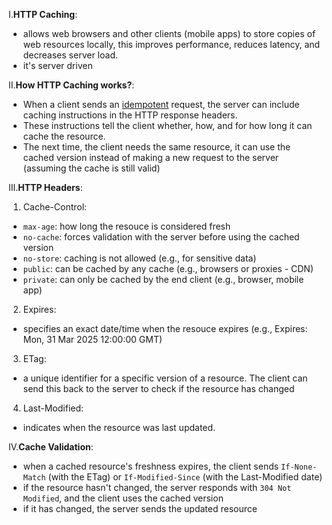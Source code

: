 I.**HTTP Caching**:
- allows web browsers and other clients (mobile apps) to store copies of web resources locally, this improves performance, reduces latency, and decreases server load.
- it's server driven

II.**How HTTP Caching works?**:
- When a client sends an [idempotent]() request, the server can include caching instructions in the HTTP response headers.
- These instructions tell the client whether, how, and for how long it can cache the resource.
- The next time, the client needs the same resource, it can use the cached version instead of making a new request to the server (assuming the cache is still valid)

III.**HTTP Headers**:

1. Cache-Control:
- `max-age`: how long the resouce is considered fresh
- `no-cache`: forces validation with the server before using the cached version
- `no-store`: caching is not allowed (e.g., for sensitive data)
- `public`: can be cached by any cache (e.g., browsers or proxies - CDN)
- `private`: can only be cached by the end client (e.g., browser, mobile app)

2. Expires:
- specifies an exact date/time when the resouce expires (e.g., Expires: Mon, 31 Mar 2025 12:00:00 GMT)

3. ETag:
- a unique identifier for a specific version of a resource. The client can send this back to the server to check if the resource has changed

4. Last-Modified:
- indicates when the resource was last updated.

IV.**Cache Validation**:
- when a cached resource's freshness expires, the client sends `If-None-Match` (with the ETag) or `If-Modified-Since` (with the Last-Modified date)
- if the resource hasn't changed, the server responds with `304 Not Modified`, and the client uses the cached version
- if it has changed, the server sends the updated resource
